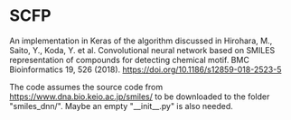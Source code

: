 # SCFP
An implementation in Keras of the algorithm discussed in Hirohara, M., Saito, Y., Koda, Y. et al. Convolutional neural network based on SMILES representation of compounds for detecting chemical motif. BMC Bioinformatics 19, 526 (2018). https://doi.org/10.1186/s12859-018-2523-5

The code assumes the source code from https://www.dna.bio.keio.ac.jp/smiles/ to be downloaded to the folder "smiles_dnn/". Maybe an empty "\_\_init\_\_.py" is also needed.

